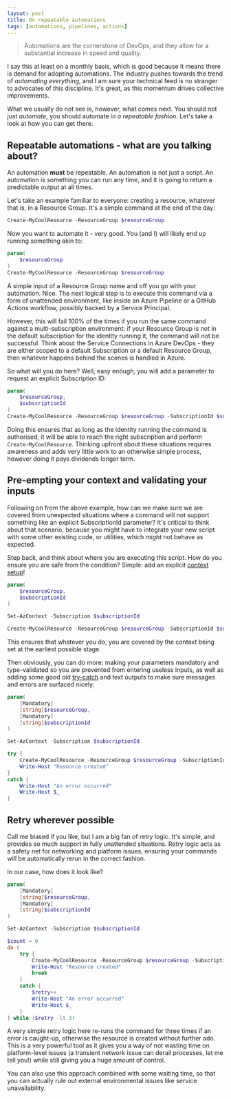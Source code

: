 ```yaml
---
layout: post
title: On repeatable automations
tags: [automations, pipelines, actions]
---
```

> Automations are the cornerstone of DevOps, and they allow for a substantial increase in speed and quality.

I say this at least on a monthly basis, which is good because it means there is demand for adopting automations. The industry pushes towards the trend of _automating everything_, and I am sure your technical feed is no stranger to advocates of this discipline. It's great, as this momentum drives collective improvements.

What we usually do not see is, however, what comes next. You should not just _automate_, you should automate _in a repeatable fashion_. Let's take a look at how you can get there.

## Repeatable automations - what are you talking about?
An automation **must** be repeatable. An automation is not just a script. An automation is something you can run any time, and it is going to return a predictable output at all times.

Let's take an example familiar to everyone: creating a resource, whatever that is, in a Resource Group. It's a simple command at the end of the day:

```powershell
Create-MyCoolResource -ResourceGroup $resourceGroup
```

Now you want to automate it - very good. You (and I) will likely end up running something akin to:

```powershell
param(
    $resourceGroup
)
Create-MyCoolResource -ResourceGroup $resourceGroup
```

A simple input of a Resource Group name and off you go with your automation. Nice. The next logical step is to execute this command via a form of unattended environment, like inside an Azure Pipeline or a GitHub Actions workflow, possibly backed by a Service Principal. 

However, this will fail 100% of the times if you run the same command against a multi-subscription environment: if your Resource Group is not in the default subscription for the identity running it, the command will not be successful. Think about the Service Connections in Azure DevOps - they are either scoped to a default Subscription or a default Resource Group, then whatever happens behind the scenes is handled in Azure.

So what will you do here? Well, easy enough, you will add a parameter to request an explicit Subscription ID:

```powershell
param(
    $resourceGroup,
    $subscriptionId
)
Create-MyCoolResource -ResourceGroup $resourceGroup -SubscriptionId $subscriptionId
```

Doing this ensures that as long as the identity running the command is authorised, it will be able to reach the right subscription and perform `Create-MyCoolResource`. Thinking upfront about these situations requires awareness and adds very little work to an otherwise simple process, however doing it pays dividends longer term.

## Pre-empting your context and validating your inputs
Following on from the above example, how can we make sure we are covered from unexpected situations where a command will not support something like an explicit SubscriptionId parameter? It's critical to think about that scenario, because you might have to integrate your new script with some other existing code, or utilities, which _might_ not behave as expected.

Step back, and think about where you are executing this script. How do you ensure you are safe from the condition? Simple: add an explicit [context setup](https://docs.microsoft.com/en-us/powershell/module/az.accounts/set-azcontext?view=azps-6.3.0)!

```powershell
param(
    $resourceGroup,
    $subscriptionId
)

Set-AzContext -Subscription $subscriptionId

Create-MyCoolResource -ResourceGroup $resourceGroup -SubscriptionId $subscriptionId
```

This ensures that whatever you do, you are covered by the context being set at the earliest possible stage.  

Then obviously, you can do more: making your parameters mandatory and type-validated so you are prevented from entering useless inputs, as well as adding some good old [try-catch](https://docs.microsoft.com/en-us/powershell/module/microsoft.powershell.core/about/about_try_catch_finally?view=powershell-7.1) and text outputs to make sure messages and errors are surfaced nicely:

```powershell
param(
    [Mandatory]
    [string]$resourceGroup,
    [Mandatory]
    [string]$subscriptionId
)

Set-AzContext -Subscription $subscriptionId

try {
    Create-MyCoolResource -ResourceGroup $resourceGroup -SubscriptionId $subscriptionId
    Write-Host "Resource created"
} 
catch {
    Write-Host "An error occurred"
    Write-Host $_
}
```

## Retry wherever possible
Call me biased if you like, but I am a big fan of retry logic. It's simple, and provides so much support in fully unattended situations. Retry logic acts as a safety net for networking and platform issues, ensuring your commands will be automatically rerun in the correct fashion.

In our case, how does it look like?

```powershell
param(
    [Mandatory]
    [string]$resourceGroup,
    [Mandatory]
    [string]$subscriptionId
)

Set-AzContext -Subscription $subscriptionId

$count = 0
do {
    try {
        Create-MyCoolResource -ResourceGroup $resourceGroup -SubscriptionId $subscriptionId
        Write-Host "Resource created"
        break
    } 
    catch {
        $retry++
        Write-Host "An error occurred"
        Write-Host $_
    }
} while ($retry -lt 3)
```
A very simple retry logic here re-runs the command for three times if an error is caught-up, otherwise the resource is created without further ado. This is a very powerful tool as it gives you a way of not wasting time on platform-level issues (a transient network issue can derail processes, let me tell you!) while still giving you a huge amount of control. 

You can also use this approach combined with some waiting time, so that you can actually rule out external environmental issues like service unavailability.